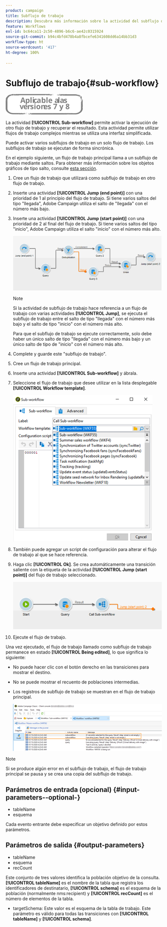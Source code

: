 ```yaml
---
product: campaign
title: Subflujo de trabajo
description: Descubra más información sobre la actividad del subflujo de trabajo
feature: Workflows
exl-id: bc64ca11-2c50-4896-b6c6-ae42c0315924
source-git-commit: b94c4bfd478b4a8fbcefe6341608dd6a14bb31d3
workflow-type: ht
source-wordcount: '417'
ht-degree: 100%

---
```


# Subflujo de trabajo{#sub-workflow}

![](../../assets/common.svg)

La actividad **[!UICONTROL Sub-workflow]** permite activar la ejecución de otro flujo de trabajo y recuperar el resultado. Esta actividad permite utilizar flujos de trabajo complejos mientras se utiliza una interfaz simplificada.

Puede activar varios subflujos de trabajo en un solo flujo de trabajo. Los subflujos de trabajo se ejecutan de forma sincrónica.

En el ejemplo siguiente, un flujo de trabajo principal llama a un subflujo de trabajo mediante saltos. Para obtener más información sobre los objetos gráficos de tipo salto, consulte [esta sección](jump--start-point-and-end-point-.md).

1. Cree un flujo de trabajo que utilizará como subflujo de trabajo en otro flujo de trabajo.
1. Inserte una actividad **[!UICONTROL Jump (end point)]** con una prioridad de 1 al principio del flujo de trabajo. Si tiene varios saltos del tipo &quot;llegada&quot;, Adobe Campaign utiliza el salto de &quot;llegada&quot; con el número más bajo.
1. Inserte una actividad **[!UICONTROL Jump (start point)]** con una prioridad de 2 al final del flujo de trabajo. Si tiene varios saltos del tipo &quot;inicio&quot;, Adobe Campaign utiliza el salto &quot;inicio&quot; con el número más alto.

   ![](assets/subworkflow_jumps.png)

   >[!NOTE]
   >
   >Si la actividad de subflujo de trabajo hace referencia a un flujo de trabajo con varias actividades **[!UICONTROL Jump]**, se ejecuta el subflujo de trabajo entre el salto de tipo &quot;llegada&quot; con el número más bajo y el salto de tipo &quot;inicio&quot; con el número más alto.
   >
   >Para que el subflujo de trabajo se ejecute correctamente, solo debe haber un único salto de tipo &quot;llegada&quot; con el número más bajo y un único salto de tipo de &quot;inicio&quot; con el número más alto.

1. Complete y guarde este &quot;subflujo de trabajo&quot;.
1. Cree un flujo de trabajo principal.
1. Inserte una actividad **[!UICONTROL Sub-workflow]** y ábrala.
1. Seleccione el flujo de trabajo que desee utilizar en la lista desplegable **[!UICONTROL Workflow template]**.

   ![](assets/subworkflow_selection.png)

1. También puede agregar un script de configuración para alterar el flujo de trabajo al que se hace referencia.
1. Haga clic **[!UICONTROL Ok]**. Se crea automáticamente una transición saliente con la etiqueta de la actividad **[!UICONTROL Jump (start point)]** del flujo de trabajo seleccionado.

   ![](assets/subworkflow_outbound.png)

1. Ejecute el flujo de trabajo.

Una vez ejecutado, el flujo de trabajo llamado como subflujo de trabajo permanece en estado **[!UICONTROL Being edited]**, lo que significa lo siguiente:

* No puede hacer clic con el botón derecho en las transiciones para mostrar el destino.
* No se puede mostrar el recuento de poblaciones intermedias.
* Los registros de subflujo de trabajo se muestran en el flujo de trabajo principal.

   ![](assets/subworkflow_logs.png)

>[!NOTE]
>
>Si se produce algún error en el subflujo de trabajo, el flujo de trabajo principal se pausa y se crea una copia del subflujo de trabajo.

## Parámetros de entrada (opcional) {#input-parameters--optional-}

* tableName
* esquema

Cada evento entrante debe especificar un objetivo definido por estos parámetros.

## Parámetros de salida {#output-parameters}

* tableName
* esquema
* recCount

Este conjunto de tres valores identifica la población objetivo de la consulta. **[!UICONTROL tableName]** es el nombre de la tabla que registra los identificadores de destinatario, **[!UICONTROL schema]** es el esquema de la población (normalmente nms:recipient) y **[!UICONTROL recCount]** es el número de elementos de la tabla.

* targetSchema: Este valor es el esquema de la tabla de trabajo. Este parámetro es válido para todas las transiciones con **[!UICONTROL tableName]** y **[!UICONTROL schema]**.
